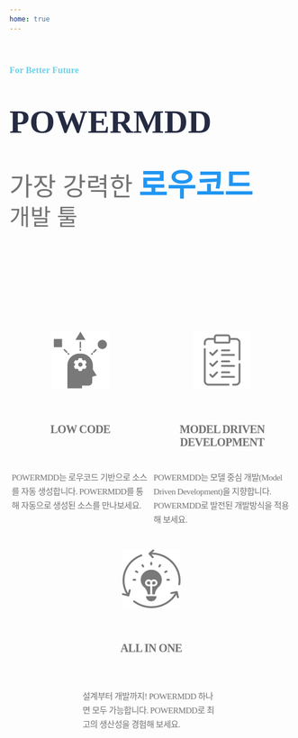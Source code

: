 ```yaml
---
home: true
---
```


<div style='height:900px;'>
	<div style='height:515px;position:relative;display:flex;'>
		<div class="main-content">
			<span class="h5-header-tag">
				For Better Future
			</span>
			<span class="power-mdd-header">
				POWERMDD
			</span>
			<span class="h4-sub-headline-sec-">
				가장 강력한
				<span class="text-style-1"></span>
				<span class="text-style-2">로우코드</span>
				<span class="text-style-3"></span>
				<span class="text-style-4">개발 툴</span>
			</span>
		</div>
		<div class="main-image-content">
			<img src="../docs/.vuepress/public/main1.png" class="main-image-1"/>
		</div>
		<div class="Rectangle-13"></div>
	</div>
	<div class="sub-container">
		<div>
			<img src="../docs/.vuepress/public/main2.png" class="main-image-2">
			<span class="sub-main-title">
				LOW CODE
			</span>
			<span class="sub-text-1">
				POWERMDD는 로우코드 기반으로 소스를 자동 생성합니다. POWERMDD를 통해 자동으로 생성된 소스를 만나보세요.
			</span>
		</div>
		<div>
			<img src="../docs/.vuepress/public/main3.png" class="main-image-2">
			<span class="sub-main-title">
				MODEL DRIVEN DEVELOPMENT
			</span>
			<span class="sub-text-1">
				POWERMDD는 모델 중심 개발(Model Driven Development)을 지향합니다. POWERMDD로 발전된 개발방식을 적용해 보세요.
			</span>
		</div>
		<div>
			<img src="../docs/.vuepress/public/main4.png" class="main-image-2">
			<span class="sub-main-title">
				ALL IN ONE
			</span>
			<span class="sub-text-1">
				설계부터 개발까지! POWERMDD 하나면 모두 가능합니다. POWERMDD로 최고의 생산성을 경험해 보세요.
			<POWERMDD/span>
		</div>
	</div>
</div>

<!-- Made By : 

![wizware](.vuepress/public/wizware.png)

---

Partner Company : 

[![NextITS](.vuepress/public/o_logo_b.svg)](https://hnextits.com/) -->

<style>
	:root{
		--homepage-width: 1017px;
		--c-brand: #2196f6;
		--c-tip : #2196f6;
	}
    /* .dark .home img {
        filter: grayscale(1) invert(1);
    } */
	.home .hero{
		display : none;
	}
	.power-mdd-header {
		width: 654px;
		max-width: 100%;
		/*height: 160px;*/
		flex-grow: 0;
		font-family: Montserrat;
		font-size: 58px;
		font-weight: bold;
		font-stretch: normal;
		font-style: normal;
		line-height: 1.38;
		letter-spacing: 0.2px;
		text-align: left;
		color: #252b42;
	}
	.main-content {
		width: 686px;
		max-width: 100%;
		height: 466px;
		flex-grow: 0;
		display: flex;
		flex-direction: column;
		justify-content: flex-start;
		align-items: flex-start;
		gap: 40px;
		padding: 125px 0 0 0;
	}
	.main-image-content {
		width: 568px;
		height: 700px;
		margin: 0 0 0 724.4px;
		background-color: #f6f7fb;
	}
	.h5-header-tag {
		width: 147px;
		height: 24px;
		flex-grow: 0;
		font-family: Montserrat;
		font-size: 16px;
		font-weight: bold;
		font-stretch: normal;
		font-style: normal;
		line-height: 1.5;
		letter-spacing: 0.1px;
		text-align: left;
		color: #6fcfe7;
	}
	.main-image-1 {
		width: 410px;
		height: 250px;
		position: absolute;
		right: 0;
		top: 150px;
		z-index: 99;
	}
	.h4-sub-headline-sec- {
		width: 480px;
		height: 96px;
		max-width: 100%;
		flex-wrap: wrap;
		display: flex;
		flex-grow: 0;
		font-family: Montserrat;
		font-size: 45px;
		font-weight: 500;
		font-stretch: normal;
		font-style: normal;
		line-height: 1.2;
		letter-spacing: 0.2px;
		text-align: left;
		color: #737373;
		align-items: baseline;
	}
	.dark .h4-sub-headline-sec-{
		color: #ffffff
	}
	.h4-sub-headline-sec- .text-style-1 {
		font-size: 50px;
		margin-right: 10px;
	}
	.h4-sub-headline-sec- .text-style-2 {
		font-size: 55px;
		font-weight: bold;
		color: #2196f3;
	}
	.dark .power-mdd-header{
		width: 654px;
		flex-grow: 0;
		background-image: linear-gradient(94deg, #2196f3 10%, #66e5dd 34%, #21f382 66%);
		font-family: Montserrat;
		font-size: 58px;
		font-weight: bold;
		font-stretch: normal;
		font-style: normal;
		line-height: 1.38;
		letter-spacing: 0.2px;
		text-align: left;
		-webkit-background-clip: text;
		background-clip: text;
		-webkit-text-fill-color: transparent;
	}
	.h4-sub-headline-sec- .text-style-3 {
		font-size: 55px;
		font-weight: 800;
		color: #2196f3;
	}
	.h4-sub-headline-sec- .text-style-4 {
		font-size: 40px;
	}
	.sub-container {
		width: 100%;
		height: 314px;
		display: flex;
		justify-content: space-around;
		flex-wrap: wrap;
	}
	img.main-image-2 {
		height: 104px;
		object-fit: contain;
	}
	.dark .main-image-2{
		filter: brightness(0) invert(1);
	}
	.sub-text-1 {
		width: 244px;
		height: 75px;
		margin: 37px 143px 25px 0;
		font-family: Montserrat;
		font-size: 15px;
		font-weight: 300;
		font-stretch: normal;
		font-style: normal;
		line-height: 1.67;
		letter-spacing: -0.45px;
		text-align: left;
		color: #737373;
	}
	.dark .sub-text-1{
		color : #ffffff;
	}
	.sub-container>div {
		width: 244px;
		display: flex;
		flex-direction: column;
		margin-bottom: 40px;
	}
	.sub-main-title {
		height: 48px;
		margin: 60px 0 0px 0;
		font-family: Montserrat;
		font-size: 20px;
		font-weight: 600;
		font-stretch: normal;
		font-style: normal;
		line-height: normal;
		letter-spacing: -0.6px;
		text-align: center;
		color: #737373;
	}
	.dark .sub-main-title{
		color: #62ded8;
	}
	.Rectangle-13 {
		position: absolute;
		left: 700px;
    width: calc((100vw - 1081px)/2 + 339px);
		height: 500px;
		background-color: #f6f7fb;
		border-radius: 0 0 0 162px;
	}
	.dark .Rectangle-13 {
		background-color: rgba(120, 120, 120, 0.39);
	}
	header.navbar {
		z-index: 100;
	}

	@media (max-width: 1081px) {
		.main-image-content,.Rectangle-13,.Rectangle-14 {
			display:none;
		}
		.main-content{
			padding : 40px 0 0 0;
		}
	}
</style>